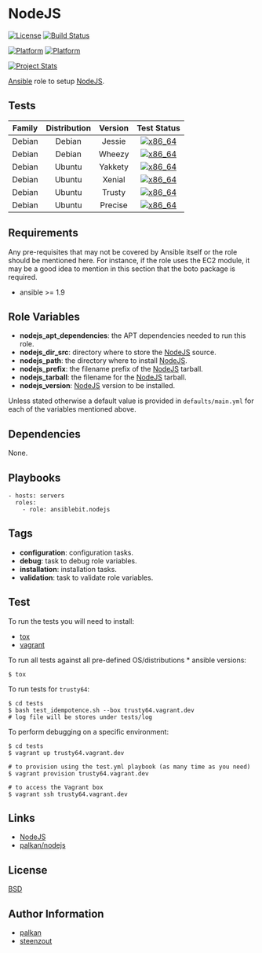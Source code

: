 # NodeJS

[![License](https://img.shields.io/badge/license-New%20BSD-blue.svg?style=flat)](https://raw.githubusercontent.com/ansiblebit/nodejs/master/LICENSE)
[![Build Status](https://travis-ci.org/ansiblebit/nodejs.svg?branch=master)](https://travis-ci.org/ansiblebit/nodejs)

[![Platform](http://img.shields.io/badge/platform-debian-a80030.svg?style=flat)](#)
[![Platform](http://img.shields.io/badge/platform-ubuntu-dd4814.svg?style=flat)](#)

[![Project Stats](https://www.openhub.net/p/ansiblebit-nodejs/widgets/project_thin_badge.gif)](https://www.openhub.net/p/ansiblebit-nodejs/)

[Ansible][ansible] role to setup [NodeJS][nodejs].


## Tests

| Family | Distribution | Version | Test Status |
|:-:|:-:|:-:|:-:|
| Debian | Debian  | Jessie  | [![x86_64](http://img.shields.io/badge/x86_64-passed-006400.svg?style=flat)](#) |
| Debian | Debian  | Wheezy  | [![x86_64](http://img.shields.io/badge/x86_64-passed-006400.svg?style=flat)](#) |
| Debian | Ubuntu  | Yakkety | [![x86_64](http://img.shields.io/badge/x86_64-passed-006400.svg?style=flat)](#) |
| Debian | Ubuntu  | Xenial  | [![x86_64](http://img.shields.io/badge/x86_64-passed-006400.svg?style=flat)](#) |
| Debian | Ubuntu  | Trusty  | [![x86_64](http://img.shields.io/badge/x86_64-passed-006400.svg?style=flat)](#) |
| Debian | Ubuntu  | Precise | [![x86_64](http://img.shields.io/badge/x86_64-passed-006400.svg?style=flat)](#) |

## Requirements

Any pre-requisites that may not be covered by Ansible itself or the role should be mentioned here.
For instance, if the role uses the EC2 module,
it may be a good idea to mention in this section that the boto package is required.

- ansible >= 1.9


## Role Variables

- **nodejs_apt_dependencies**: the APT dependencies needed to run this role.
- **nodejs_dir_src**: directory where to store the [NodeJS][nodejs] source.
- **nodejs_path**: the directory where to install [NodeJS][nodejs].
- **nodejs_prefix**: the filename prefix of the [NodeJS][nodejs] tarball.
- **nodejs_tarball**: the filename for the [NodeJS][nodejs] tarball.
- **nodejs_version**: [NodeJS][nodejs] version to be installed.

Unless stated otherwise a default value is provided in `defaults/main.yml` for each of the variables mentioned above.


## Dependencies

None.


## Playbooks

```
- hosts: servers
  roles:
    - role: ansiblebit.nodejs
```


## Tags

- **configuration**: configuration tasks.
- **debug**: task to debug role variables.
- **installation**: installation tasks.
- **validation**: task to validate role variables.


## Test

To run the tests you will need to install:

- [tox](https://tox.readthedocs.org/)
- [vagrant](https://www.vagrantup.com/)

To run all tests against all pre-defined OS/distributions * ansible versions:

```
$ tox
```

To run tests for `trusty64`:

```
$ cd tests
$ bash test_idempotence.sh --box trusty64.vagrant.dev
# log file will be stores under tests/log
```

To perform debugging on a specific environment:

```
$ cd tests
$ vagrant up trusty64.vagrant.dev

# to provision using the test.yml playbook (as many time as you need)
$ vagrant provision trusty64.vagrant.dev

# to access the Vagrant box
$ vagrant ssh trusty64.vagrant.dev
```


## Links

- [NodeJS][nodejs]
- [palkan/nodejs][palkan/nodejs]


## License

[BSD][bsd]


## Author Information

- [palkan][palkan]
- [steenzout][steenzout]

[ansible]:      https://www.ansible.com         "Ansible"
[bsd]:          https://github.com/ansiblebit/nodejs/blob/master/LICENSE "BSD license"
[nodejs]:       https://nodejs.org/             "NodeJS"
[palkan]:       https://github.com/palkan/      "Vladimir Dementyev"
[palkan/nodejs]: https://github.com/palkan-ansible/nodejs "Palkan's NodeJS Ansible role"
[steenzout]:    http://github.com/steenzout/    "Pedro Salgado"
